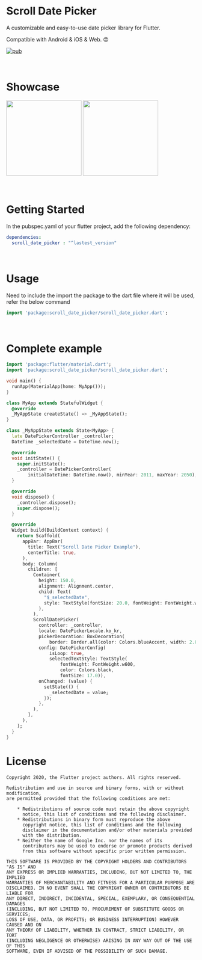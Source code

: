 # Scroll Date Picker

A customizable and easy-to-use date picker library for Flutter. 

Compatible with Android & iOS & Web. :heart_eyes:

[![pub](https://img.shields.io/pub/v/scroll_date_picker)](https://pub.dev/packages/scroll_date_picker)


<br>

# Showcase

<img src = "https://user-images.githubusercontent.com/55150540/104117038-4df88d80-5361-11eb-9f93-8d6c3b99b50b.gif" width = 200> <img src = "https://user-images.githubusercontent.com/55150540/104117042-4fc25100-5361-11eb-8aaa-05ca8cf6aa6b.gif" width = 200>

<br> 

# Getting Started

In the pubspec.yaml of your flutter project, add the following dependency:

```yaml
dependencies:
  scroll_date_picker : "^lastest_version"
```

<br>

# Usage
Need to include the import the package to the dart file where it will be used, refer the below command
```dart
import 'package:scroll_date_picker/scroll_date_picker.dart';
```

<br>

# Complete example
```dart
import 'package:flutter/material.dart';
import 'package:scroll_date_picker/scroll_date_picker.dart';

void main() {
  runApp(MaterialApp(home: MyApp()));
}

class MyApp extends StatefulWidget {
  @override
  _MyAppState createState() => _MyAppState();
}

class _MyAppState extends State<MyApp> {
  late DatePickerController _controller;
  DateTime _selectedDate = DateTime.now();

  @override
  void initState() {
    super.initState();
    _controller = DatePickerController(
        initialDateTime: DateTime.now(), minYear: 2011, maxYear: 2050);
  }

  @override
  void dispose() {
    _controller.dispose();
    super.dispose();
  }

  @override
  Widget build(BuildContext context) {
    return Scaffold(
      appBar: AppBar(
        title: Text("Scroll Date Picker Example"),
        centerTitle: true,
      ),
      body: Column(
        children: [
          Container(
            height: 150.0,
            alignment: Alignment.center,
            child: Text(
              "$_selectedDate",
              style: TextStyle(fontSize: 20.0, fontWeight: FontWeight.w500),
            ),
          ),
          ScrollDatePicker(
            controller: _controller,
            locale: DatePickerLocale.ko_kr,
            pickerDecoration: BoxDecoration(
                border: Border.all(color: Colors.blueAccent, width: 2.0)),
            config: DatePickerConfig(
                isLoop: true,
                selectedTextStyle: TextStyle(
                    fontWeight: FontWeight.w600,
                    color: Colors.black,
                    fontSize: 17.0)),
            onChanged: (value) {
              setState(() {
                _selectedDate = value;
              });
            },
          ),
        ],
      ),
    );
  }
}


```


# License
```
Copyright 2020, the Flutter project authors. All rights reserved.

Redistribution and use in source and binary forms, with or without modification,
are permitted provided that the following conditions are met:

    * Redistributions of source code must retain the above copyright
      notice, this list of conditions and the following disclaimer.
    * Redistributions in binary form must reproduce the above
      copyright notice, this list of conditions and the following
      disclaimer in the documentation and/or other materials provided
      with the distribution.
    * Neither the name of Google Inc. nor the names of its
      contributors may be used to endorse or promote products derived
      from this software without specific prior written permission.

THIS SOFTWARE IS PROVIDED BY THE COPYRIGHT HOLDERS AND CONTRIBUTORS "AS IS" AND
ANY EXPRESS OR IMPLIED WARRANTIES, INCLUDING, BUT NOT LIMITED TO, THE IMPLIED
WARRANTIES OF MERCHANTABILITY AND FITNESS FOR A PARTICULAR PURPOSE ARE
DISCLAIMED. IN NO EVENT SHALL THE COPYRIGHT OWNER OR CONTRIBUTORS BE LIABLE FOR
ANY DIRECT, INDIRECT, INCIDENTAL, SPECIAL, EXEMPLARY, OR CONSEQUENTIAL DAMAGES
(INCLUDING, BUT NOT LIMITED TO, PROCUREMENT OF SUBSTITUTE GOODS OR SERVICES;
LOSS OF USE, DATA, OR PROFITS; OR BUSINESS INTERRUPTION) HOWEVER CAUSED AND ON
ANY THEORY OF LIABILITY, WHETHER IN CONTRACT, STRICT LIABILITY, OR TORT
(INCLUDING NEGLIGENCE OR OTHERWISE) ARISING IN ANY WAY OUT OF THE USE OF THIS
SOFTWARE, EVEN IF ADVISED OF THE POSSIBILITY OF SUCH DAMAGE.
```
